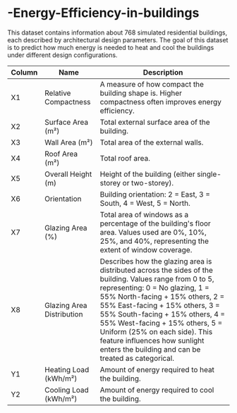 # -Energy-Efficiency-in-buildings
This dataset contains information about 768 simulated residential buildings, each described  by architectural design parameters. The goal of this dataset is to predict how much energy  is needed to heat and cool the buildings under different design configurations.

| Column | Name                        | Description
|---|---|---|
| X1 | Relative Compactness | A measure of how compact the building shape is. Higher compactness often improves energy efficiency. |
| X2 | Surface Area (m²) | Total external surface area of the building. |
| X3 | Wall Area (m²) | Total area of the external walls. |
| X4 | Roof Area (m²) | Total roof area. |
| X5 | Overall Height (m) | Height of the building (either single-storey or two-storey). |
| X6 | Orientation | Building orientation: 2 = East, 3 = South, 4 = West, 5 = North. |
| X7 | Glazing Area (%) | Total area of windows as a percentage of the building's floor area. Values used are 0%, 10%, 25%, and 40%, representing the extent of window coverage. |
| X8 | Glazing Area Distribution | Describes how the glazing area is distributed across the sides of the building. Values range from 0 to 5, representing: 0 = No glazing, 1 = 55% North-facing + 15% others, 2 = 55% East-facing + 15% others, 3 = 55% South-facing + 15% others, 4 = 55% West-facing + 15% others, 5 = Uniform (25% on each side). This feature influences how sunlight enters the building and can be treated as categorical. |
| Y1 | Heating Load (kWh/m²) | Amount of energy required to heat the building. |
| Y2 | Cooling Load (kWh/m²) | Amount of energy required to cool the building. |

